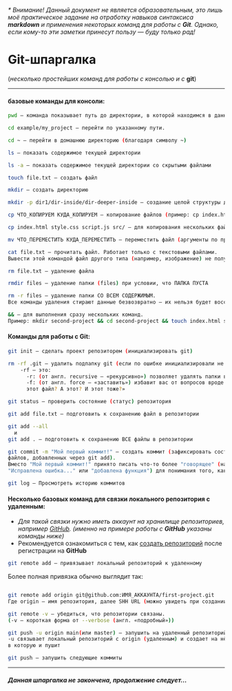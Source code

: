 _\* Внимание! Данный документ не является образовательным, это лишь моё практическое задание на отработку навыков синтаксиса **markdown** и применения некоторых команд для работы с **Git**. Однако, если кому-то эти заметки принесут пользу — буду только рад!_

# Git-шпаргалка

(_несколько простейших команд для работы с консолью и с_ **git**)

---

#### базовые команды для консоли:

```bash
pwd — команда показывает путь до директории, в которой находимся в данный момент
```

```bash
cd example/my_project — перейти по указанному пути.
```

```bash
cd ~ — перейти в домашнюю директорию (благодаря символу ~)
```

```bash
ls — показать содержимое текущей директории
```

```bash
ls -a — показать содержимое текущей директории со скрытыми файлами
```

```bash
touch file.txt — создать файл
```

```bash
mkdir — создать директорию
```

```bash
mkdir -p dir1/dir-inside/dir-deeper-inside — создание целой структуры директорий
```

```bash
cp ЧТО_КОПИРУЕМ КУДА_КОПИРУЕМ — копирование файлов (пример: cp index.html src/)
```

```bash
cp index.html style.css script.js src/ — для копирования нескольких файлов
```

```bash
mv ЧТО_ПЕРЕМЕСТИТЬ КУДА_ПЕРЕМЕСТИТЬ — переместить файл (аргументы по принципу копирования)
```

```bash
cat file.txt — прочитать файл. Работает только с текстовыми файлами.
Вывести этой командой файл другого типа (например, изображение) не получится!
```

```bash
rm file.txt — удаление файла
```

```bash
rmdir files — удаление папки (files) при условии, что ПАПКА ПУСТА
```

```bash
rm -r files — удаление папки СО ВСЕМ СОДЕРЖИМЫМ.
Все команды удаления стирают данные безвозвратно — их нельзя будет восстановить из корзины!
```

```bash
&& — для выполнения сразу нескольких команд.
Пример: mkdir second-project && cd second-project && touch index.html style.css
```

#### Команды для работы с Git:

```bash
git init — сделать проект репозиторем (инициализировать git)
```

```bash
rm -rf .git — удалить подпапку git (если по ошибке инициализировали не в той директории)
    -rf — это:
      -r: (от англ. recursive — «рекурсивно») позволяет удалять папки вместе с их содержимым
      -f: (от англ. force — «заставить») избавит вас от вопросов вроде «Вы точно хотите удалить
      этот файл? А этот? И этот тоже?»
```

```bash
git status — проверить состояние (статус) репозитория
```

```bash
git add file.txt — подготовить к сохранению файл в репозитории
```

```bash
git add --all
  и
git add . — подготовить к сохранению ВСЕ файлы в репозитории
```

```bash
git commit -m "Мой первый коммит!" — создать коммит (зафиксировать состояние
файлов, добавленных через git add).
Вместо "Мой первый коммит!" принято писать что-то более "говорящее" (например
"Исправлена ошибка..." или "добавлена функция") для понимания того, какие внесены изменения.
```

```bash
git log — Просмотреть историю коммитов
```

#### Несколько базовых команд для связки локального репозитория с удаленным:

- _Для такой связки нужно иметь аккаунт на хранилище репозиториев, например [GitHub](https://github.com/).
  (именно на примере работы с **GitHub** указаны команды ниже)_
- Рекомендуется ознакомиться с тем, как [создать репозиторий](https://docs.github.com/ru/get-started/quickstart/create-a-repo) после регистрации на **GitHub**

```bash
git remote add — привязывает локальный репозиторий к удаленному
```

Более полная привязка обычно выглядит так:

```bash

git remote add origin git@github.com:ИМЯ_АККАУНТА/first-project.git
Где origin — имя репозитория, далее SHH URL (можно увидеть при создании удаленного репозитория)
```

```bash
git remote -v — убедиться, что репозитории связаны.
(-v — короткая форма от --verbose (англ. «подробный»))
```

```bash
git push -u origin main(или master) — запушить на удаленный репозиторий самый первый коммит.
-u связывает локальный репозиторий с origin (удаленным) и создает на нём ветку main,
в которую и пушит
```

```bash
git push — запушить следующие коммиты
```

---

##### Данная шпаргалка не закончена, продолжение следует...
